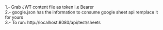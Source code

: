 1.- Grab JWT content file as token i.e Bearer <JWT token file content> <br>
2.- google.json has the information to consume google sheet api remplace it for yours <br>
3.- To run: http://localhost:8080/api/test/sheets
